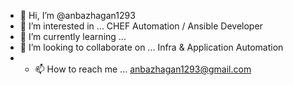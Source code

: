 - 👋 Hi, I’m @anbazhagan1293
- 👀 I’m interested in ... CHEF Automation / Ansible Developer
- 🌱 I’m currently learning ... 
- 💞️ I’m looking to collaborate on ... Infra & Application Automation
- - 📫 How to reach me ...  anbazhagan1293@gmail.com

<!---
anbazhagan1293/anbazhagan1293 is a ✨ special ✨ repository because its `README.md` (this file) appears on your GitHub profile.
You can click the Preview link to take a look at your changes.
--->
